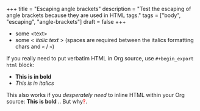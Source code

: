 +++
title = "Escaping angle brackets"
description = "Test the escaping of angle brackets because they are used in HTML tags."
tags = ["body", "escaping", "angle-brackets"]
draft = false
+++

-   some &lt;text&gt;
-   some &lt; _italic text_ &gt; (spaces are required between the italics
    formatting chars and `<` / `>`)

If you really need to put verbatim HTML in Org source, use
`#+begin_export html` block:

<ul>
  <li><b>This is in bold</b></li>
  <li><i>This is in italics</i></li>
</ul>

This also works if you _desperately need_ to inline HTML within your
Org source: <b>This is bold</b> .. But why<span
style="color:red;">‽</span>.
